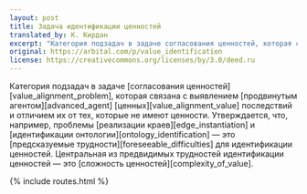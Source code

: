 ```yaml
---
layout: post
title: Задача идентификации ценностей
translated_by: К. Кирдан
excerpt: "Категория подзадач в задаче согласования ценностей, которая связана с выявлением продвинутым агентом ценных последствий и отличием их от тех, которые не имеют ценности. Утверждается, что, например, проблемы реализации краев и идентификации онтологии — это предсказуемые трудности для идентификации ценностей. Центральная из предвидимых трудностей идентификации ценностей — это сложность ценностей."
original: https://arbital.com/p/value_identification
license: https://creativecommons.org/licenses/by/3.0/deed.ru
---
```

Категория подзадач в задаче [согласования ценностей][value_alignment_problem], которая связана с выявлением [продвинутым агентом][advanced_agent] [ценных][value_alignment_value] последствий и отличием их от тех, которые не имеют ценности. Утверждается, что, например, проблемы [реализации краев][edge_instantiation] и [идентификации онтологии][ontology_identification] — это [предсказуемые трудности][foreseeable_difficulties] для идентификации ценностей. Центральная из предвидимых трудностей идентификации ценностей — это [сложность ценностей][complexity_of_value].

{% include routes.html %}
